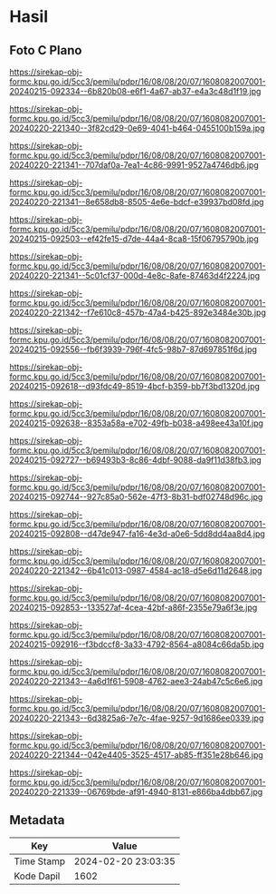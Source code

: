 # Hasil

## Foto C Plano

https://sirekap-obj-formc.kpu.go.id/5cc3/pemilu/pdpr/16/08/08/20/07/1608082007001-20240215-092334--6b820b08-e6f1-4a67-ab37-e4a3c48d1f19.jpg

https://sirekap-obj-formc.kpu.go.id/5cc3/pemilu/pdpr/16/08/08/20/07/1608082007001-20240220-221340--3f82cd29-0e69-4041-b464-0455100b159a.jpg

https://sirekap-obj-formc.kpu.go.id/5cc3/pemilu/pdpr/16/08/08/20/07/1608082007001-20240220-221341--707daf0a-7ea1-4c86-9991-9527a4746db6.jpg

https://sirekap-obj-formc.kpu.go.id/5cc3/pemilu/pdpr/16/08/08/20/07/1608082007001-20240220-221341--8e658db8-8505-4e6e-bdcf-e39937bd08fd.jpg

https://sirekap-obj-formc.kpu.go.id/5cc3/pemilu/pdpr/16/08/08/20/07/1608082007001-20240215-092503--ef42fe15-d7de-44a4-8ca8-15f06795790b.jpg

https://sirekap-obj-formc.kpu.go.id/5cc3/pemilu/pdpr/16/08/08/20/07/1608082007001-20240220-221341--5c01cf37-000d-4e8c-8afe-87463d4f2224.jpg

https://sirekap-obj-formc.kpu.go.id/5cc3/pemilu/pdpr/16/08/08/20/07/1608082007001-20240220-221342--f7e610c8-457b-47a4-b425-892e3484e30b.jpg

https://sirekap-obj-formc.kpu.go.id/5cc3/pemilu/pdpr/16/08/08/20/07/1608082007001-20240215-092556--fb6f3939-796f-4fc5-98b7-87d697851f6d.jpg

https://sirekap-obj-formc.kpu.go.id/5cc3/pemilu/pdpr/16/08/08/20/07/1608082007001-20240215-092618--d93fdc49-8519-4bcf-b359-bb7f3bd1320d.jpg

https://sirekap-obj-formc.kpu.go.id/5cc3/pemilu/pdpr/16/08/08/20/07/1608082007001-20240215-092638--8353a58a-e702-49fb-b038-a498ee43a10f.jpg

https://sirekap-obj-formc.kpu.go.id/5cc3/pemilu/pdpr/16/08/08/20/07/1608082007001-20240215-092727--b69493b3-8c86-4dbf-9088-da9f11d38fb3.jpg

https://sirekap-obj-formc.kpu.go.id/5cc3/pemilu/pdpr/16/08/08/20/07/1608082007001-20240215-092744--927c85a0-562e-47f3-8b31-bdf02748d96c.jpg

https://sirekap-obj-formc.kpu.go.id/5cc3/pemilu/pdpr/16/08/08/20/07/1608082007001-20240215-092808--d47de947-fa16-4e3d-a0e6-5dd8dd4aa8d4.jpg

https://sirekap-obj-formc.kpu.go.id/5cc3/pemilu/pdpr/16/08/08/20/07/1608082007001-20240220-221342--6b41c013-0987-4584-ac18-d5e6d11d2648.jpg

https://sirekap-obj-formc.kpu.go.id/5cc3/pemilu/pdpr/16/08/08/20/07/1608082007001-20240215-092853--133527af-4cea-42bf-a86f-2355e79a6f3e.jpg

https://sirekap-obj-formc.kpu.go.id/5cc3/pemilu/pdpr/16/08/08/20/07/1608082007001-20240215-092916--f3bdccf8-3a33-4792-8564-a8084c66da5b.jpg

https://sirekap-obj-formc.kpu.go.id/5cc3/pemilu/pdpr/16/08/08/20/07/1608082007001-20240220-221343--4a6d1f61-5908-4762-aee3-24ab47c5c6e6.jpg

https://sirekap-obj-formc.kpu.go.id/5cc3/pemilu/pdpr/16/08/08/20/07/1608082007001-20240220-221343--6d3825a6-7e7c-4fae-9257-9d1686ee0339.jpg

https://sirekap-obj-formc.kpu.go.id/5cc3/pemilu/pdpr/16/08/08/20/07/1608082007001-20240220-221344--042e4405-3525-4517-ab85-ff351e28b646.jpg

https://sirekap-obj-formc.kpu.go.id/5cc3/pemilu/pdpr/16/08/08/20/07/1608082007001-20240220-221339--06769bde-af91-4940-8131-e866ba4dbb67.jpg


## Metadata

| Key        | Value               |
| ---------- | ------------------- |
| Time Stamp | 2024-02-20 23:03:35 |
| Kode Dapil | 1602                |



